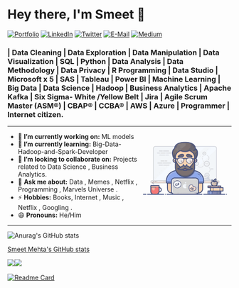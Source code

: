 <h1 align="left"> Hey there, I'm Smeet 👋 </h1>

<p align="left">
   <a href="https://mehtasmeet.com/"><img alt="Portfolio" src="https://img.shields.io/badge/-mehtasmeet.com-black?style=flat-square&logo=squarespace&logoColor=white&link=https://mehtasmeet.com/"></a>
   <a href="https://www.linkedin.com/in/mehtasmeet/"><img alt="LinkedIn" src="https://img.shields.io/badge/-mehtasmeet-black?style=flat-square&logo=Linkedin&logoColor=white&link=https://www.linkedin.com/in/mehtasmeet/"></a>
   <a href="https://twitter.com/mehtasmeet_"><img alt="Twitter" src="https://img.shields.io/badge/-@mehtasmeet_-black?style=flat-square&logo=twitter&logoColor=white&link=https://twitter.com/mehtasmeet_"></a>
   <a href="mailto:email@mehtasmeet.com"><img alt="E-Mail" src="https://img.shields.io/badge/-email@mehtasmeet.com-black?style=flat-square&logo=Gmail&logoColor=white&link=mailto:email@mehtasmeet.com"></a>
   <a href="https://medium.com/@mehtasmeet"><img alt="Medium" src="https://img.shields.io/badge/-@mehtasmeet-03a57a?style=flat-square&color=000000&labelColor=000000&logo=Medium&link=https://medium.com/@mehtasmeet"></a>
     <!--  Linkedin badge <a href="https://www.linkedin.com/in/mehtasmeet/"><img alt="LinkedIn" src="https://img.shields.io/badge/-mehtasmeet-696969?style=for-the-badge&logo=linkedin&logoColor=white&link=https://www.linkedin.com/in/mehtasmeet/"></a> -->
   

</p>

<h3 align="left">   | Data Cleaning | Data Exploration | Data Manipulation | Data Visualization | SQL | Python | Data Analysis | Data Methodology | Data Privacy | R Programming | Data Studio | Microsoft x 5 | SAS | Tableau | Power BI | Machine Learning | Big Data | Data Science | Hadoop | Business Analytics | Apache Kafka | Six Sigma- White /Yellow Belt | Jira | Agile Scrum Master (ASM®) |  CBAP® | CCBA® | AWS | Azure | Programmer | Internet citizen. </h3>

---

<!-- credits for gif https://tenor.com/3o2m.gif -->
<img align="right" height="150" width="210" src="tenor.gif"> 



- 🔭 **I’m currently working on:** ML models
- 🌱 **I’m currently learning:** Big-Data-Hadoop-and-Spark-Developer
- 👯 **I’m looking to collaborate on:** Projects related to Data Science , Business Analytics.
- 💬 **Ask me about:** Data , Memes , Netflix , Programming , Marvels Universe .
- ⚡ **Hobbies:** Books, Internet , Music , Netflix , Googling .
- 😄 **Pronouns:** He/Him

---

![Anurag's GitHub stats](https://github-readme-stats.vercel.app/api?username=mehtasmeet&show_icons=true&theme=radical)


[Smeet Mehta's GitHub stats](https://github-readme-stats.vercel.app/api?username=mehtasmeet&show_icons=true)

    

<a href="https://mehtasmeet.com/"><img height="150px" src="https://github-readme-stats.vercel.app/api?username=mehtasmeet&show_icons=true&hide_title=true&hide_border=true&theme=dark" /><img height="150px" src="https://github-readme-stats.vercel.app/api/top-langs/?username=mehtasmeet&show_icons=true&layout=compact&langs_count=6&hide_title=true&hide_border=true&theme=dark" /></a> 



[![Readme Card](https://github-readme-stats.vercel.app/api/pin/?username=mehtasmeet&repo=Certifications&bg_color=778899)](https://github.com/mehtasmeet/Certifications)







